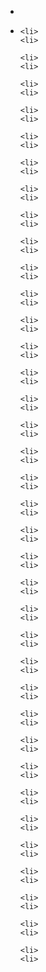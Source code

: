 <ul>
	<li>
	<li>

	<li>
	<li>

	<li>
	<li>

	<li>
	<li>

	<li>
	<li>

	<li>
	<li>

	<li>
	<li>

	<li>
	<li>

	<li>
	<li>

	<li>
	<li>

	<li>
	<li>

	<li>
	<li>

	<li>
	<li>

	<li>
	<li>

	<li>
	<li>

	<li>
	<li>

	<li>
	<li>

	<li>
	<li>

	<li>
	<li>

	<li>
	<li>

	<li>
	<li>

	<li>
	<li>

	<li>
	<li>

	<li>
	<li>

	<li>
	<li>

	<li>
	<li>

	<li>
	<li>

	<li>
	<li>

	<li>
	<li>

	<li>
	<li>

	<li>
	<li>

	<li>
	<li>

	<li>
	<li>

	<li>
	<li>

	<li>
	<li>

	<li>
	<li>

	<li>
	<li>



